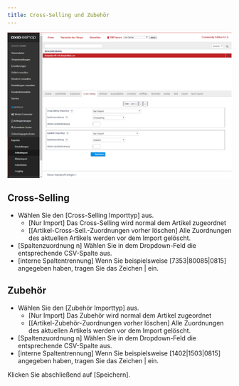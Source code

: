 ```yaml
---
title: Cross-Selling und Zubehör
---
```


![Artikelimport | Crossselling](../../../../assets/newAssets/Artikelimport-Cross-Selling.png)
## Cross-Selling
- Wählen Sie den [Cross-Selling Importtyp] aus. 
    - [Nur Import] Das Cross-Selling wird normal dem Artikel zugeordnet
    - [[Artikel-Cross-Sell.-Zuordnungen vorher löschen] Alle Zuordnungen des aktuellen Artikels werden vor dem Import gelöscht. 
- [Spaltenzuordnung n] Wählen Sie in dem Dropdown-Feld die entsprechende CSV-Spalte aus. 
- [interne Spaltentrennung] Wenn Sie beispielsweise [7353|80085|0815] angegeben haben, tragen Sie das Zeichen | ein. 

## Zubehör
- Wählen Sie den [Zubehör Importtyp] aus. 
    - [Nur Import] Das Zubehör wird normal dem Artikel zugeordnet
    - [[Artikel-Zubehör-Zuordnungen vorher löschen] Alle Zuordnungen des aktuellen Artikels werden vor dem Import gelöscht. 
- [Spaltenzuordnung n] Wählen Sie in dem Dropdown-Feld die entsprechende CSV-Spalte aus. 
- [interne Spaltentrennung] Wenn Sie beispielsweise [1402|1503|0815] angegeben haben, tragen Sie das Zeichen | ein. 

Klicken Sie abschließend auf [Speichern].

